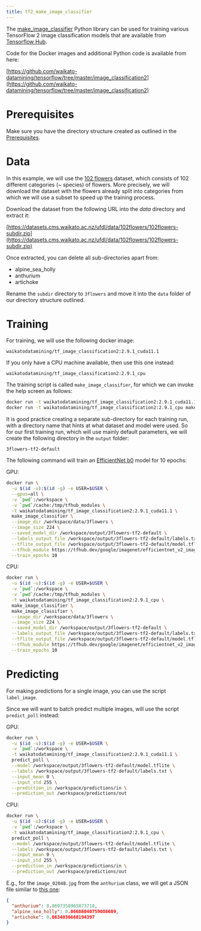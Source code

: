 ```yaml
---
title: tf2_make_image_classifier
---
```


The [make_image_classifier](https://github.com/tensorflow/hub/tree/master/tensorflow_hub/tools/make_image_classifier) 
Python library can be used for training various TensorFlow 2 image classification models that are available from 
[Tensorflow Hub](https://tfhub.dev/).

Code for the Docker images and additional Python code is available from here:

[https://github.com/waikato-datamining/tensorflow/tree/master/image_classification2](https://github.com/waikato-datamining/tensorflow/tree/master/image_classification2)


# Prerequisites
Make sure you have the directory structure created as outlined in the [Prerequisites](../prerequisites.md).


# Data

In this example, we will use the [102 flowers](http://datasets.cms.waikato.ac.nz/ufdl/image_classification/102flowers/)
dataset, which consists of 102 different categories (~ species) of flowers. More precisely, we will download the
dataset with the flowers already split into categories from which we will use a subset to speed up the training process.

Download the dataset from the following URL into the *data* directory and extract it:

[https://datasets.cms.waikato.ac.nz/ufdl/data/102flowers/102flowers-subdir.zip](https://datasets.cms.waikato.ac.nz/ufdl/data/102flowers/102flowers-subdir.zip)

Once extracted, you can delete all sub-directories apart from:

* alpine_sea_holly
* anthurium
* artichoke

Rename the `subdir` directory to `3flowers` and move it into the `data` folder of our directory structure 
outlined. 


# Training

For training, we will use the following docker image:

```
waikatodatamining/tf_image_classification2:2.9.1_cuda11.1
```

If you only have a CPU machine available, then use this one instead:

```
waikatodatamining/tf_image_classification2:2.9.1_cpu
```

The training script is called `make_image_classifier`, for which we can invoke the help screen as follows:

```bash
docker run -t waikatodatamining/tf_image_classification2:2.9.1_cuda11.1 make_image_classifier --helpfull   # GPU
docker run -t waikatodatamining/tf_image_classification2:2.9.1_cpu make_image_classifier --helpfull        # CPU
```

It is good practice creating a separate sub-directory for each training run, with a directory name that hints at
what dataset and model were used. So for our first training run, which will use mainly default parameters, we will 
create the following directory in the `output` folder:

```
3flowers-tf2-default
```

The following command will train an [EfficientNet b0](https://tfhub.dev/google/imagenet/efficientnet_v2_imagenet21k_ft1k_b0/feature_vector/2) 
model for 10 epochs:

GPU:

```bash
docker run \
  -u $(id -u):$(id -g) -e USER=$USER \
  --gpus=all \
  -v `pwd`:/workspace \
  -v `pwd`/cache:/tmp/tfhub_modules \
  -t waikatodatamining/tf_image_classification2:2.9.1_cuda11.1 \
  make_image_classifier \
  --image_dir /workspace/data/3flowers \
  --image_size 224 \
  --saved_model_dir /workspace/output/3flowers-tf2-default \
  --labels_output_file /workspace/output/3flowers-tf2-default/labels.txt \
  --tflite_output_file /workspace/output/3flowers-tf2-default/model.tflite \
  --tfhub_module https://tfhub.dev/google/imagenet/efficientnet_v2_imagenet21k_ft1k_b0/feature_vector/2 \
  --train_epochs 10
```

CPU:

```bash
docker run \
  -u $(id -u):$(id -g) -e USER=$USER \
  -v `pwd`:/workspace \
  -v `pwd`/cache:/tmp/tfhub_modules \
  -t waikatodatamining/tf_image_classification2:2.9.1_cpu \
  make_image_classifier \
  make_image_classifier \
  --image_dir /workspace/data/3flowers \
  --image_size 224 \
  --saved_model_dir /workspace/output/3flowers-tf2-default \
  --labels_output_file /workspace/output/3flowers-tf2-default/labels.txt \
  --tflite_output_file /workspace/output/3flowers-tf2-default/model.tflite \
  --tfhub_module https://tfhub.dev/google/imagenet/efficientnet_v2_imagenet21k_ft1k_b0/feature_vector/2 \
  --train_epochs 10
```


# Predicting

For making predictions for a single image, you can use the script `label_image`.

Since we will want to batch predict multiple images, will use the script `predict_poll` instead: 

GPU:

```bash
docker run \
  -u $(id -u):$(id -g) -e USER=$USER \
  -v `pwd`:/workspace \
  -t waikatodatamining/tf_image_classification2:2.9.1_cuda11.1 \
  predict_poll \
  --model /workspace/output/3flowers-tf2-default/model.tflite \
  --labels /workspace/output/3flowers-tf2-default/labels.txt \
  --input_mean 0 \
  --input_std 255 \
  --prediction_in /workspace/predictions/in \
  --prediction_out /workspace/predictions/out
```

CPU:

```bash
docker run \
  -u $(id -u):$(id -g) -e USER=$USER \
  -v `pwd`:/workspace \
  -t waikatodatamining/tf_image_classification2:2.9.1_cpu \
  predict_poll \
  --model /workspace/output/3flowers-tf2-default/model.tflite \
  --labels /workspace/output/3flowers-tf2-default/labels.txt \
  --input_mean 0 \
  --input_std 255 \
  --prediction_in /workspace/predictions/in \
  --prediction_out /workspace/predictions/out
```

E.g., for the `image_02048.jpg` from the `anthurium` class, we will get a JSON file similar to 
[this one](img/image_02048.json):

```json
{
  "anthurium": 0.8697358965873718,
  "alpine_sea_holly": 0.06686040759086609,
  "artichoke": 0.0634036660194397
}
```
